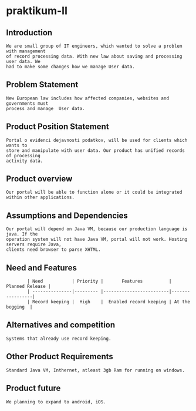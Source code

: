 # praktikum-II

## Introduction
	We are small group of IT engineers, which wanted to solve a problem with management
	of record processing data. With new law about saving and processing user data. We
	had to make some changes how we manage User data.
		
	

## Problem Statement
	New European law includes how affected companies, websites and governments must 
	process and manage  User data.
	

## Product Position Statement
	Portal o evidenci dejavnosti podatkov, will be used for clients which wants to 
	store and manipulate with user data. Our product has unified records of processing 
	activity data.		


## Product overview
	Our portal will be able to function alone or it could be integrated within other applications.

##	Assumptions and Dependencies
	Our portal will depend on Java VM, because our production language is java. If the 
	operation system will not have Java VM, portal will not work. Hosting servers require Java, 
	clients need browser to parse XHTML.
	
## Need and Features
		
			| Need           | Priority |       Features          | Planned Release | 
			| ---------------|--------- |-------------------------|-----------------|
			| Record keeping |  High    |  Enabled record keeping | At the begging  | 
		

## Alternatives and competition
	Systems that already use record keeping.
			
		
## Other Product Requirements
	Standard Java VM, Inthernet, atleast 3gb Ram for running on windows.
			
			

## Product future
	We planning to expand to android, iOS.
			
